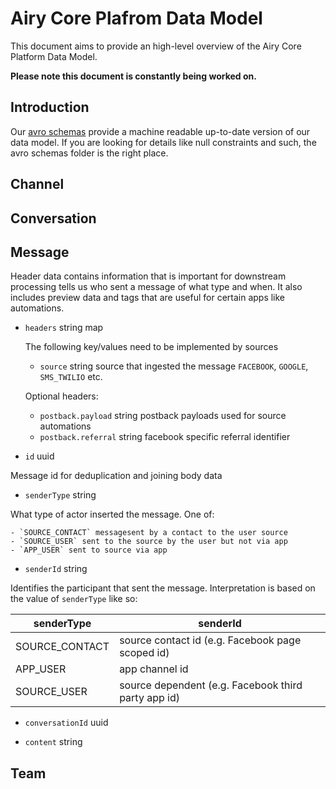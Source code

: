 # Airy Core Plafrom Data Model

This document aims to provide an high-level overview of the Airy Core Platform Data Model.

**Please note this document is constantly being worked on.**

## Introduction

Our [avro schemas](/backend/avro) provide a machine readable up-to-date version
of our data model. If you are looking for details like null constraints and
such, the avro schemas folder is the right place.

## Channel

## Conversation

## Message

Header data contains information that is important for downstream processing tells us who sent a message of what type and when. It also includes preview data and tags that are useful for certain apps like automations.

- `headers` string map

    The following key/values need to be implemented by sources

    - `source` string source that ingested the message `FACEBOOK`, `GOOGLE`, `SMS_TWILIO` etc.

    Optional headers:

    - `postback.payload` string postback payloads used for source automations
    - `postback.referral` string facebook specific referral identifier 


- `id` uuid

Message id for deduplication and joining body data

- `senderType` string

What type of actor inserted the message. One of:

    - `SOURCE_CONTACT` messagesent by a contact to the user source
    - `SOURCE_USER` sent to the source by the user but not via app
    - `APP_USER` sent to source via app

- `senderId` string

Identifies the participant that sent the message. Interpretation is based on the value of `senderType` like so:

| senderType     | senderId                                            |
|----------------|-----------------------------------------------------|
| SOURCE_CONTACT | source contact id (e.g. Facebook page scoped id)    |
| APP_USER       | app channel id                                      |
| SOURCE_USER    | source dependent (e.g. Facebook third party app id) |


- `conversationId` uuid

- `content` string

## Team
